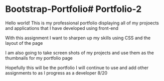 # Bootstrap-Portfolio# Portfolio-2

Hello world!
This is my professional portfolio displaying all of my projoects and applications that I have developed using front-end

With this assignment I want to sharpen up my skills using CSS and the layout of the page

I am also going to take screen shots of my projects and use them as the thumbnails for my portfolio page

Hopefully this will be the portfolio I will continue to use and add other assignments to as I progress as a developer 8/20

